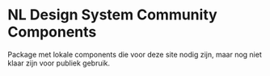 # NL Design System Community Components

Package met lokale components die voor deze site nodig zijn, maar nog niet klaar zijn voor publiek gebruik.

